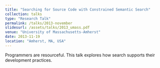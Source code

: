 ```yaml
---
title: "Searching for Source Code with Constrained Semantic Search"
collection: talks
type: "Research Talk"
permalink: /talks/2013-november
slidesurl: /assets/talks/2013_umass.pdf
venue: "University of Massachusetts-Amherst"
date: 2013-11-19
location: "Amherst, MA, USA"
---
```


Programmers are resourceful. This talk explores how search supports their development practices. 